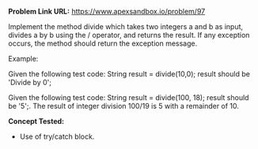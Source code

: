 **Problem Link URL:** https://www.apexsandbox.io/problem/97

Implement the method divide which takes two integers a and b as input, divides a by b using the / operator, and returns the result. If any exception occurs, the method should return the exception message.

Example:

Given the following test code:
String result = divide(10,0);
result should be 'Divide by 0';

Given the following test code:
String result = divide(100, 18);
result should be '5';. The result of integer division 100/19 is 5 with a remainder of 10.


**Concept Tested:**
- Use of try/catch block.
